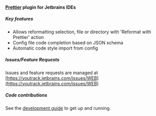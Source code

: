 #### [Prettier](https://prettier.io) plugin for Jetbrains IDEs


##### Key features

* Allows reformatting selection, file or directory with 'Reformat with Prettier' action
* Config file code completion based on JSON schema
* Automatic code style import from config


##### Issues/Feature Requests
Issues and feature requests are managed at [https://youtrack.jetbrains.com/issues/WEB](https://youtrack.jetbrains.com/issues/WEB)

##### Code contributions
See the [development guide](developer_environment.md) to get up and running.

